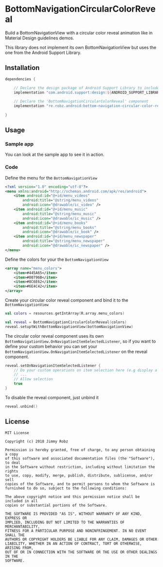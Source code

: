 # BottomNavigationCircularColorReveal
Build a BottomNavigationView with a circular color reveal animation like in Material Design guidelines demos.

This library does not implement its own BottomNavigationView but uses the one from the Android Support Library.

## Installation

```gradle
dependencies {

    // Declare the design package of Android Support Library to include the BottomNavigationView
    implementation "com.android.support:design:${ANDROID_SUPPORT_LIBRARY_VERSION}"
    
    // Declare the 'BottomNavigationCircularColorReveal' component
    implementation "re.robz.android:bottom-navigation-circular-color-reveal:0.1.0"
    
}
```

## Usage

### Sample app

You can look at the sample app to see it in action.

### Code

Define the menu for the `BottomNavigationView`

```xml
<?xml version="1.0" encoding="utf-8"?>
<menu xmlns:android="http://schemas.android.com/apk/res/android">
    <item android:id="@+id/menu_videos"
        android:title="@string/menu_videos"
        android:icon="@drawable/ic_video" />
    <item android:id="@+id/menu_music"
        android:title="@string/menu_music"
        android:icon="@drawable/ic_music" />
    <item android:id="@+id/menu_books"
        android:title="@string/menu_books"
        android:icon="@drawable/ic_book" />
    <item android:id="@+id/menu_newspaper"
        android:title="@string/menu_newspaper"
        android:icon="@drawable/ic_newspaper" />
</menu>
```

Define the colors for your the `BottomNavigationView`

```xml
<array name="menu_colors">
    <item>#445A65</item>
    <item>#00796B</item>
    <item>#8C6E62</item>
    <item>#6E4C42</item>
</array>
```

Create your circular color reveal component and bind it to the `BottomNavigationView`

```kotlin
val colors = resources.getIntArray(R.array.menu_colors)

val reveal = BottomNavigationCircularColorReveal(colors)
reveal.setuptWithBottomNavigationView(bottomNavigationView)
```

The circular color reveal component uses its own `BottomNavigationView.OnNavigationItemSelectedListener`, 
so if you want to define your custom behavior you can set your `BottomNavigationView.OnNavigationItemSelectedListener` on the reveal component.


```kotlin
reveal.setOnNavigationItemSelectedListener {
    // Do your custom operations on item selection here (e.g display a fragment)
    // ...
    // Allow selection
    true
}
```

To disable the reveal component, just unbind it

```kotlin
reveal.unbind()
```

## License

```
MIT License

Copyright (c) 2018 Jimmy Robz

Permission is hereby granted, free of charge, to any person obtaining a copy
of this software and associated documentation files (the "Software"), to deal
in the Software without restriction, including without limitation the rights
to use, copy, modify, merge, publish, distribute, sublicense, and/or sell
copies of the Software, and to permit persons to whom the Software is
furnished to do so, subject to the following conditions:

The above copyright notice and this permission notice shall be included in all
copies or substantial portions of the Software.

THE SOFTWARE IS PROVIDED "AS IS", WITHOUT WARRANTY OF ANY KIND, EXPRESS OR
IMPLIED, INCLUDING BUT NOT LIMITED TO THE WARRANTIES OF MERCHANTABILITY,
FITNESS FOR A PARTICULAR PURPOSE AND NONINFRINGEMENT. IN NO EVENT SHALL THE
AUTHORS OR COPYRIGHT HOLDERS BE LIABLE FOR ANY CLAIM, DAMAGES OR OTHER
LIABILITY, WHETHER IN AN ACTION OF CONTRACT, TORT OR OTHERWISE, ARISING FROM,
OUT OF OR IN CONNECTION WITH THE SOFTWARE OR THE USE OR OTHER DEALINGS IN THE
SOFTWARE.
```
